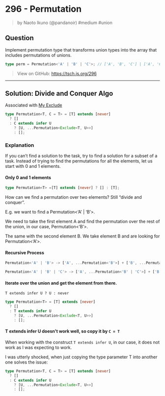 # 296 - Permutation
> by Naoto Ikuno (@pandanoir) #medium #union

## Question

Implement permutation type that transforms union types into the array that includes permutations of unions.

```typescript
type perm = Permutation<'A' | 'B' | 'C'>; // ['A', 'B', 'C'] | ['A', 'C', 'B'] | ['B', 'A', 'C'] | ['B', 'C', 'A'] | ['C', 'A', 'B'] | ['C', 'B', 'A']
```

> View on GitHub: https://tsch.js.org/296

---

## Solution:  Divide and Conquer Algo

Associated with [My Exclude](../easy/exclude.md)

```ts
type Permutation<T, C = T> = [T] extends [never]
  ? []
  : C extends infer U
    ? [U, ...Permutation<Exclude<T, U>>]
    : [];
```

### Explanation
If you can’t find a solution to the task, try to find a solution for a subset of a task.
Instead of trying to find the permutations for all the elements, let us start with 0 and 1 elements.

#### Only 0 and 1 elements
```ts
type Permutation<T> =[T] extends [never] ? [] : [T];
```

How can we find a permutation over two elements? Still “divide and conquer”.

E.g. we want to find a Permutation<‘A’ | ‘B’>.

We need to take the first element A and find the permutation over the rest of the union, in our case, Permutation<‘B’>.

The same with the second element B. We take element B and are looking for Permutation<‘A’>. 

#### Recursive Process
```js
Permutation<'A' | 'B'> -> ['A', ...Permutation<'B'>] + ['B', ...Permutation<'A'>] -> ['A', 'B'] + ['B', 'A']

Permutation<'A' | 'B' | 'C'> -> ['A', ...Permutation<'B' | 'C'>] + ['B', ...Permutation<'A' | 'C'>] + ['C', ...Permutation<'A' | 'B'>] -> ['A', 'B', ...Permutation<'C'>] + ['A', 'C' ...Permutation<'B'>] + ...B + ..
```


#### Iterate over the union and get the element from there.
`T extends infer U ? U : never`


```ts
type Permutation<T> = [T] extends [never]
  ? []
  : T extends infer U
    ? [U, ...Permutation<Exclude<T, U>>]
    : [];
```

#### T extends infer U doesn't work well, so copy it by `C = T`
When working with the construct `T extends infer U`, in our case, it does not work as I was expecting to work.

I was utterly shocked, when just copying the type parameter T into another one solves the issue:
```ts
type Permutation<T, C = T> = [T] extends [never]
  ? []
  : C extends infer U
    ? [U, ...Permutation<Exclude<T, U>>]
    : [];
```
